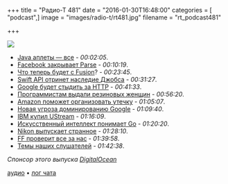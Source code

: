 +++
title = "Радио-Т 481"
date = "2016-01-30T16:48:00"
categories = [ "podcast",]
image = "images/radio-t/rt481.jpg"
filename = "rt_podcast481"

+++

![](https://radio-t.com/images/radio-t/rt481.jpg)

- [Java аплеты — все](http://mashable.com/2016/01/29/java-plug-in-death/) - *00:02:05*.
- [Facebook закрывает Parse](http://www.businessinsider.com/facebook-shutting-down-parse-2016-1) - *00:10:19*.
- [Что теперь будет с Fusion](http://www.businessinsider.com/vmware-will-continue-to-developer-fusion-for-mac-2016-1)? - *00:23:45*.
- [Swift API отринет наследие Джобса](https://swift.org/blog/swift-api-transformation/) - *00:31:27*.
- [Google будет стыдить за HTTP](http://motherboard.vice.com/read/google-will-soon-shame-all-websites-that-are-unencrypted-chrome-https) - *00:41:33*.
- [Программистам выдали резиновых женщин](https://hi-tech.mail.ru/news/sex-dolls-programmers/) - *00:56:20*.
- [Amazon поможет организовать утечку](http://thenextweb.com/insider/2016/01/25/amazons-continual-failure-to-protect-user-details-could-put-your-other-accounts-at-risk/) - *01:05:07*.
- [Новая угроза доминированию Google](http://www.businessinsider.com/amazon-said-to-be-in-talks-with-oems-to-get-services-on-android-phones-2016-1) - *01:09:40*.
- [IBM купил UStream](http://techcrunch.com/2016/01/21/ibm-confirms-acquisition-of-ustream-forms-new-cloud-video-unit/) - *01:16:09*.
- [Искусственный интеллект понимает Go](http://thenextweb.com/google/2016/01/28/google-trumps-facebook-in-building-ai-that-can-win-at-go/) - *01:20:20*.
- [Nikon выпускает странное](http://www.theverge.com/2016/1/9/10742974/nikon-gopro-action-cameras-360-video-ces-2016) - *01:28:10*.
- [FF проверит все за нас](https://blog.mozilla.org/addons/2016/01/22/add-on-signing-update/) - *01:39:58*.
- [Темы наших слушателей](https://radio-t.com/p/2016/01/26/prep-481/) - *01:42:38*.

_Спонсор этого выпуска [DigitalOcean](https://do.co/radiot)_

[аудио](https://cdn.radio-t.com/rt_podcast481.mp3) • [лог чата](http://chat.radio-t.com/logs/radio-t-481.html)
<audio src="https://cdn.radio-t.com/rt_podcast481.mp3" preload="none"></audio>
